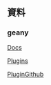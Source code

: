 #



## 資料

### geany

[Docs](https://www.geany.org/documentation/)

[Plugins](https://www.geany.org/support/plugins/)

[PluginGithub](https://github.com/geany/geany-plugins)
